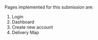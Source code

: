 Pages implemented for this submission are:
1. Login
2. Dashboard
3. Create new account
4. Delivery Map